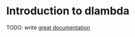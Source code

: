 # Introduction to dlambda

TODO: write [great documentation](http://jacobian.org/writing/what-to-write/)
